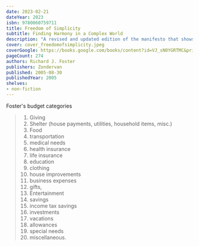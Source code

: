 ```yaml
---
date: 2023-02-21
dateYear: 2023
isbn: 9780060759711
title: Freedom of Simplicity
subtitle: Finding Harmony in a Complex World
description: "A revised and updated edition of the manifesto that shows how simplicity is not merely having less stress and more leisure but an essential spiritual discipline for the health of our soul."
cover: cover_freedomofsimplicity.jpeg
coverGoogle: https://books.google.com/books/content?id=VJ_sN0YGRTMC&printsec=frontcover&img=1&zoom=1&edge=curl&source=gbs_api
pageCount: 274
authors: Richard J. Foster
publishers: Zondervan
published: 2005-08-30
publishedYear: 2005
shelves:
- non-fiction
---
```


Foster's budget categories

> 1. Giving
> 2. Shelter (house payments, utilities, household items, misc.)
> 3. Food
> 4. transportation
> 5. medical needs
> 6. health insurance
> 7. life insurance
> 8. education
> 9. clothing
> 10. house improvements
> 11. business expenses
> 12. gifts,
> 13. Entertainment
> 14. savings
> 15. income tax savings
> 16. investments
> 17. vacations
> 18. allowances
> 19. special needs
> 20. miscellaneous.